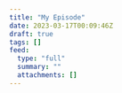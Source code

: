 ```yaml
---
title: "My Episode"
date: 2023-03-17T00:09:46Z
draft: true
tags: []
feed:
  type: "full"
  summary: ""
  attachments: []
---
```


